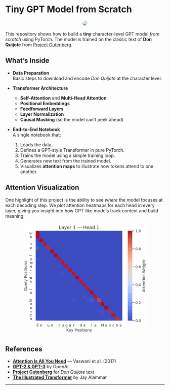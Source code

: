 # **Tiny GPT Model from Scratch**

<p align="center">
  <img src="https://cdn.prod.website-files.com/649d5f7142f0800f8b55fbaa/64b57a26c8883a951510224e_641351aeefc0453800d820ec_co.gif" width="500" style="border-radius: 15px;" />
</p>

This repository shows how to build a **tiny** character-level GPT model *from scratch* using PyTorch. The model is trained on the classic text of **Don Quijote** from [Project Gutenberg](https://www.gutenberg.org/ebooks/2000).

## **What’s Inside**
- **Data Preparation**  
  Basic steps to download and encode *Don Quijote* at the character level.
  
- **Transformer Architecture**  
  - **Self-Attention** and **Multi-Head Attention**  
  - **Positional Embeddings**  
  - **Feedforward Layers**  
  - **Layer Normalization**  
  - **Causal Masking** (so the model can’t peek ahead)
  
- **End-to-End Notebook**  
  A single notebook that:
  1. Loads the data.  
  2. Defines a GPT-style Transformer in pure PyTorch.  
  3. Trains the model using a simple training loop.  
  4. Generates new text from the trained model.  
  5. Visualizes **attention maps** to illustrate how tokens attend to one another.

## **Attention Visualization**

One highlight of this project is the ability to see *where* the model focuses at each decoding step. We plot attention heatmaps for each head in every layer, giving you insight into how GPT-like models track context and build meaning:

<p align="center">
  <img src="attention_visualization.gif" width="400" />
</p>


## **References**
- [**Attention Is All You Need**](https://arxiv.org/abs/1706.03762) — Vaswani et al. (2017)  
- [**GPT-2 & GPT-3**](https://openai.com/research) by OpenAI  
- [**Project Gutenberg**](https://www.gutenberg.org/ebooks/2000) for *Don Quijote* text  
- [**The Illustrated Transformer**](http://jalammar.github.io/illustrated-transformer/) by Jay Alammar  

---
